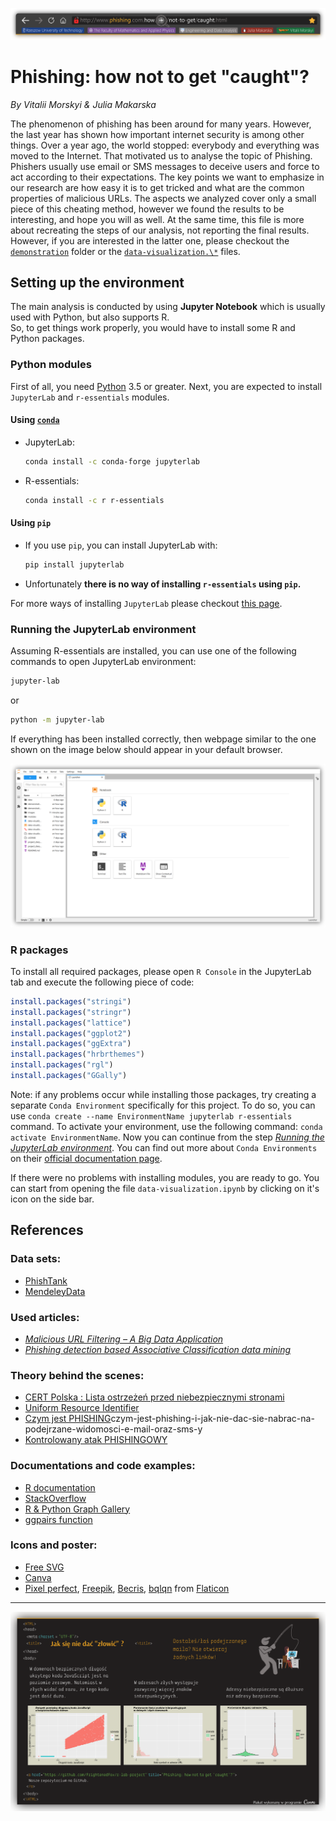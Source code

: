 <p align="center">
  <img src="./images/browser_README_450dpi.png" alt="Phishing: how not to get 'caught'?">
</p>

# Phishing: how not to get "caught"?

*By Vitalii Morskyi & Julia Makarska*

The phenomenon of phishing has been around for many years. However, the last year has shown how important internet security is among other things. Over a year ago, the world stopped: everybody and everything was moved to the Internet. That motivated us to analyse the topic of Phishing. Phishers usually use email or SMS messages to deceive users and force to act according to their expectations. The key points we want to emphasize in our research are how easy it is to get tricked and what are the common properties of malicious URLs. The aspects we analyzed cover only a small piece of this cheating method, however we found the results to be interesting, and hope you will as well. At the same time, this file is more about recreating the steps of our analysis, not reporting the final results. However, if you are interested in the latter one, please checkout the [`demonstration`](https://github.com/FrightenedFox/r-lab-project/tree/main/demonstration) folder or the [`data-visualization.\*`](https://github.com/FrightenedFox/r-lab-project/blob/main/data-visualization.pdf) files. 


## Setting up the environment

The main analysis is conducted by using **Jupyter Notebook** which is usually used with Python, but also supports R.  
So, to get things work properly, you would have to install some R and Python packages.

### Python modules

First of all, you need [Python](https://www.python.org/downloads/) 3.5 or greater. Next, you are expected to install `JupyterLab` and `r-essentials` modules. 

#### Using [`conda`](https://docs.conda.io/en/latest/miniconda.html)

 - JupyterLab:

	```bash
	conda install -c conda-forge jupyterlab
	```

 - R-essentials:

 	```bash
 	conda install -c r r-essentials 
 	```

#### Using `pip`

 - If you use `pip`, you can install JupyterLab with:

 	```bash
 	pip install jupyterlab
 	```
 - Unfortunately **there is no way of installing `r-essentials` using `pip`.**

For more ways of installing `JupyterLab` please checkout [this page](https://jupyterlab.readthedocs.io/en/stable/getting_started/installation.html).

### Running the JupyterLab environment

Assuming R-essentials are installed, you can use one of the following commands to open JupyterLab environment:

```bash
jupyter-lab
```

or 

```bash
python -m jupyter-lab
```

If everything has been installed correctly, then webpage similar to the one shown on the image below should appear in your default browser. 

<p align="center">
  <img src="./images/README_JupyterLab_450pdi.png" alt="Example of the JupyterLab environment">
</p>

### R packages

To install all required packages, please open `R Console` in the JupyterLab tab and execute the following piece of code:

```R
install.packages("stringi")
install.packages("stringr")
install.packages("lattice")
install.packages("ggplot2")
install.packages("ggExtra")
install.packages("hrbrthemes")
install.packages("rgl")
install.packages("GGally")
```

Note: if any problems occur while installing those packages, try creating a separate `Conda Environment` specifically for this project. To do so, you can use `conda create --name EnvironmentName jupyterlab r-essentials` command. To activate your environment, use the following command: `conda activate EnvironmentName`. Now you can continue from the step <a href="#running-the-jupyterlab-environment"><em>Running the JupyterLab environment</em></a>. You can find out more about `Conda Environments` on their [official documentation page](https://docs.conda.io/projects/conda/en/latest/user-guide/tasks/manage-environments.html).

If there were no problems with installing modules, you are ready to go. You can start from opening the file `data-visualization.ipynb` by clicking on it's icon on the side bar. 

## References

### Data sets:
- [PhishTank](https://research.aalto.fi/en/datasets/phishstorm-phishing-legitimate-url-dataset)
- [MendeleyData](https://data.mendeley.com/datasets/gdx3pkwp47/2)

### Used articles: 
- [*Malicious URL Filtering – A Big Data Application*](https://www.semanticscholar.org/paper/Malicious-URL-filtering-%E2%80%94-A-big-data-application-Lin-Chiu/c46092506e36d8d5e4bea3c7bf507b2bb3c079d1#paper-header)
- [*Phishing detection based Associative Classification data mining*](https://www.sciencedirect.com/science/article/abs/pii/S0957417414001481?via%3Dihub)

### Theory behind the scenes: 
- [CERT Polska : Lista ostrzeżeń przed niebezpiecznymi stronami](https://cert.pl/posts/2020/03/ostrzezenia_phishing/)
- [Uniform Resource Identifier](https://en.wikipedia.org/wiki/Uniform_Resource_Identifier)
- [Czym jest PHISHING](https://www.gov.pl/web/baza-wiedzy/)czym-jest-phishing-i-jak-nie-dac-sie-nabrac-na-podejrzane-widomosci-e-mail-oraz-sms-y
- [Kontrolowany atak PHISHINGOWY](https://phishing.opcja.pl/)

### Documentations and code examples:
- [R documentation](https://www.rdocumentation.org/)
- [StackOverflow](https://stackoverflow.com/)
- [R & Python Graph Gallery](https://www.r-graph-gallery.com/about.html)
- [ggpairs function](https://ggobi.github.io/ggally/reference/ggpairs.html)

### Icons and poster: 
- [Free SVG](https://freesvg.org/)
- [Canva](https://www.canva.com/)
- [Pixel perfect](https://www.flaticon.com/authors/pixel-perfect), [Freepik](https://www.freepik.com), [Becris](https://creativemarket.com/Becris), [bqlqn](https://www.flaticon.com/authors/bqlqn)  from [Flaticon](https://www.flaticon.com/)

---

<p align="center">
  <img src="./images/README_poster_450pdi.png" alt="Poster of the project">
</p>